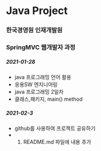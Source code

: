 # Java Project 
### 한국경영원 인재개발원
### SpringMVC 웹개발자 과정

##### 2021-01-28

* java 프로그래밍 언어 활용
* 응용SW 엔지니어링 
* java 프로그래밍 2일차 
* 클래스,패키지, main() method 

##### 2021-02-3
* github를 사용하여 프로젝트 공유하기
* 1. README.md 파일에 내용 추가
